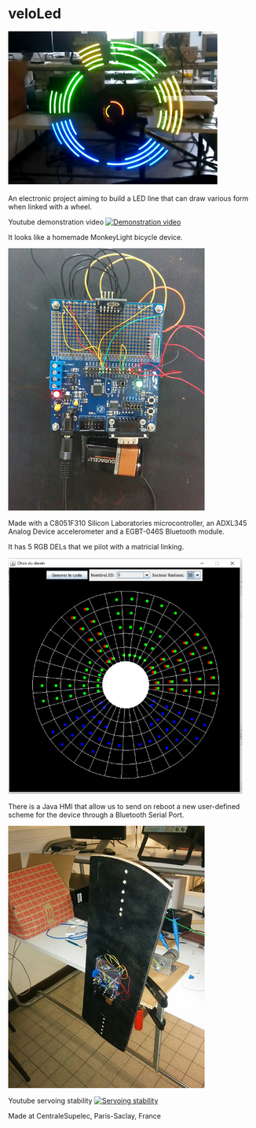 # veloLed
![Rotating device](misc/LISA.PNG)

An electronic project aiming to build a LED line that can draw various form when linked with a wheel.

Youtube demonstration video
[![Demonstration video](https://img.youtube.com/vi/D07z28y17yA/0.jpg)](https://www.youtube.com/watch?v=D07z28y17yA)

It looks like a homemade MonkeyLight bicycle device.

![Microcontroller card](misc/IMG_20160111_102439.png)

Made with a C8051F310 Silicon Laboratories microcontroller, an ADXL345 Analog Device accelerometer and a EGBT-046S Bluetooth module.

It has 5 RGB DELs that we pilot with a matricial linking.

![User interface](misc/hmi.png)

There is a Java HMI that allow us to send on reboot a new user-defined scheme for the device through a Bluetooth Serial Port.

![Test bench](misc/IMG_20160107_220810.png)

Youtube servoing stability
[![Servoing stability](https://img.youtube.com/vi/GeBvcrWmyOo/0.jpg)](https://www.youtube.com/watch?v=GeBvcrWmyOo)

Made at CentraleSupelec, Paris-Saclay, France